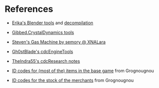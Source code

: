 
# References

- [Erika's Blender tools](https://github.com/rrika/dxhr) and [decompilation](https://github.com/rrika/cdcEngineDXHR)
- [Gibbed.CrystalDynamics tools](https://github.com/gibbed/Gibbed.CrystalDynamics)
- [Steven's Gas Machine by semory @ XNALara](http://www.xnalara.org/viewtopic.php?f=17&t=1001)
- [Gh0stBlade's cdcEngineTools](https://github.com/Gh0stBlade/cdcEngineTools)
- [TheIndra55's cdcResearch notes](https://cdcengine.re/docs/)

- [ID codes for (most of the) items in the base game](http://www.best-pc-games.com/deusex-human-revolution-items-id-codes.html) from Grognougnou
- [ID codes for the stock of the merchants](http://www.best-pc-games.com/deusex-human-revolution-modding-merchants-stocks.html) from Grognougnou 
